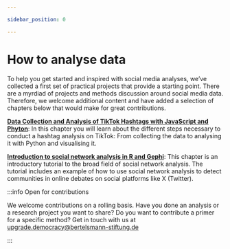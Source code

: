 ```yaml
---

sidebar_position: 0

---
```


# How to analyse data

To help you get started and inspired with social media analyses, we’ve collected a first set of practical projects that provide a starting point. There are a myrdiad of projects and methods discussion around social media data. Therefore, we welcome additional content and have added a selection of chapters below that would make for great contributions.

**[Data Collection and Analysis of TikTok Hashtags with JavaScript and Phyton](04_00_code-samples/hashtag-analysis.mdx)**: In this chapter you will learn about the different steps necessary to conduct a hashtag analysis on TikTok: From collecting the data to analysing it with Python and visualising it.

**[Introduction to social network analysis in R and Gephi](04_00_code-samples/social-network-analysis.mdx)**: This chapter is an introductory tutorial to the broad field of social network analysis. The tutorial includes an example of how to use social network analysis to detect communities in online debates on social platforms like X (Twitter).

:::info Open for contributions

We welcome contributions on a rolling basis. Have you done an analysis or a research project you want to share? Do you want to contribute a primer for a specific method? Get in touch with us at [upgrade.democracy@bertelsmann-stiftung.de](mailto:upgrade.democracy@bertelsmann-stiftung.de)

:::
